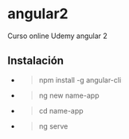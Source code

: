 # angular2
Curso online Udemy angular 2

## Instalación

- > npm install -g angular-cli
- > ng new name-app
- > cd name-app
- > ng serve 